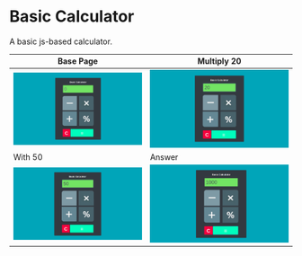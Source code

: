 # Basic Calculator

A basic js-based calculator.

| Base Page | Multiply 20 |
| --- | --- |
| ![App Icon](images/screens/screen1.png) | ![screenshot](images/screens/screen2.png) |
| With 50 | Answer |
| ![screenshot](images/screens/screen3.png) | ![screenshot](images/screens/screen4.png) |
